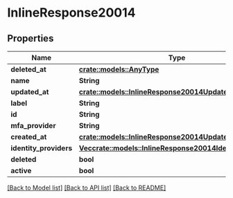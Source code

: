 # InlineResponse20014

## Properties

Name | Type | Description | Notes
------------ | ------------- | ------------- | -------------
**deleted_at** | [**crate::models::AnyType**](.md) |  | 
**name** | **String** |  | 
**updated_at** | [**crate::models::InlineResponse20014UpdatedAt**](inline_response_200_14_updatedAt.md) |  | 
**label** | **String** |  | 
**id** | **String** |  | 
**mfa_provider** | **String** |  | 
**created_at** | [**crate::models::InlineResponse20014UpdatedAt**](inline_response_200_14_updatedAt.md) |  | 
**identity_providers** | [**Vec<crate::models::InlineResponse20014IdentityProviders>**](inline_response_200_14_identityProviders.md) |  | 
**deleted** | **bool** |  | 
**active** | **bool** |  | 

[[Back to Model list]](../README.md#documentation-for-models) [[Back to API list]](../README.md#documentation-for-api-endpoints) [[Back to README]](../README.md)


